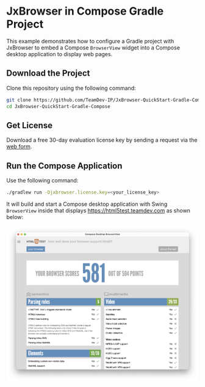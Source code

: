 # JxBrowser in Compose Gradle Project

This example demonstrates how to configure a Gradle project with JxBrowser to embed a Compose `BrowserView` widget into a Compose desktop application to display web pages.

## Download the Project

Clone this repository using the following command:

 ```bash
 git clone https://github.com/TeamDev-IP/JxBrowser-QuickStart-Gradle-Compose.git
 cd JxBrowser-QuickStart-Gradle-Compose
 ```

## Get License

Download a free 30-day evaluation license key by sending a request via the [web form](https://www.teamdev.com/jxbrowser#evaluate).

## Run the Compose Application

Use the following command:

```bash
./gradlew run -Djxbrowser.license.key=<your_license_key>
```

It will build and start a Compose desktop application with Swing `BrowserView` inside that displays https://html5test.teamdev.com as shown below: 

![Compose BrowserView](compose-browser-view.png)
